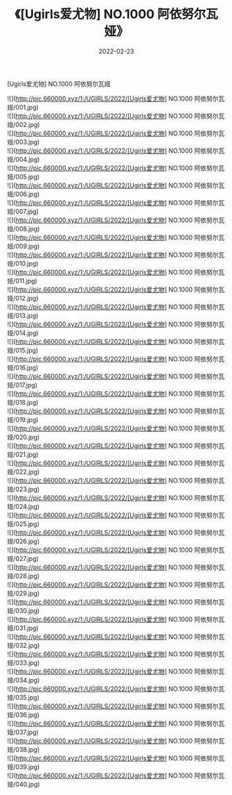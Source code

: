 ﻿---
layout: post
title:  《[Ugirls爱尤物] NO.1000 阿依努尔瓦娅》
date:   2022-02-23
img: http://pic.660000.xyz/1:/UGIRLS/2022/[Ugirls爱尤物] NO.1000 阿依努尔瓦娅/000.jpg
categories: [美女, 清纯, 唯美]
---

[Ugirls爱尤物] NO.1000 阿依努尔瓦娅

 ![](http://pic.660000.xyz/1:/UGIRLS/2022/[Ugirls爱尤物] NO.1000 阿依努尔瓦娅/001.jpg) <br>![](http://pic.660000.xyz/1:/UGIRLS/2022/[Ugirls爱尤物] NO.1000 阿依努尔瓦娅/002.jpg) <br>![](http://pic.660000.xyz/1:/UGIRLS/2022/[Ugirls爱尤物] NO.1000 阿依努尔瓦娅/003.jpg) <br>![](http://pic.660000.xyz/1:/UGIRLS/2022/[Ugirls爱尤物] NO.1000 阿依努尔瓦娅/004.jpg) <br>![](http://pic.660000.xyz/1:/UGIRLS/2022/[Ugirls爱尤物] NO.1000 阿依努尔瓦娅/005.jpg) <br>![](http://pic.660000.xyz/1:/UGIRLS/2022/[Ugirls爱尤物] NO.1000 阿依努尔瓦娅/006.jpg) <br>![](http://pic.660000.xyz/1:/UGIRLS/2022/[Ugirls爱尤物] NO.1000 阿依努尔瓦娅/007.jpg) <br>![](http://pic.660000.xyz/1:/UGIRLS/2022/[Ugirls爱尤物] NO.1000 阿依努尔瓦娅/008.jpg) <br>![](http://pic.660000.xyz/1:/UGIRLS/2022/[Ugirls爱尤物] NO.1000 阿依努尔瓦娅/009.jpg) <br>![](http://pic.660000.xyz/1:/UGIRLS/2022/[Ugirls爱尤物] NO.1000 阿依努尔瓦娅/010.jpg) <br>![](http://pic.660000.xyz/1:/UGIRLS/2022/[Ugirls爱尤物] NO.1000 阿依努尔瓦娅/011.jpg) <br>![](http://pic.660000.xyz/1:/UGIRLS/2022/[Ugirls爱尤物] NO.1000 阿依努尔瓦娅/012.jpg) <br>![](http://pic.660000.xyz/1:/UGIRLS/2022/[Ugirls爱尤物] NO.1000 阿依努尔瓦娅/013.jpg) <br>![](http://pic.660000.xyz/1:/UGIRLS/2022/[Ugirls爱尤物] NO.1000 阿依努尔瓦娅/014.jpg) <br>![](http://pic.660000.xyz/1:/UGIRLS/2022/[Ugirls爱尤物] NO.1000 阿依努尔瓦娅/015.jpg) <br>![](http://pic.660000.xyz/1:/UGIRLS/2022/[Ugirls爱尤物] NO.1000 阿依努尔瓦娅/016.jpg) <br>![](http://pic.660000.xyz/1:/UGIRLS/2022/[Ugirls爱尤物] NO.1000 阿依努尔瓦娅/017.jpg) <br>![](http://pic.660000.xyz/1:/UGIRLS/2022/[Ugirls爱尤物] NO.1000 阿依努尔瓦娅/018.jpg) <br>![](http://pic.660000.xyz/1:/UGIRLS/2022/[Ugirls爱尤物] NO.1000 阿依努尔瓦娅/019.jpg) <br>![](http://pic.660000.xyz/1:/UGIRLS/2022/[Ugirls爱尤物] NO.1000 阿依努尔瓦娅/020.jpg) <br>![](http://pic.660000.xyz/1:/UGIRLS/2022/[Ugirls爱尤物] NO.1000 阿依努尔瓦娅/021.jpg) <br>![](http://pic.660000.xyz/1:/UGIRLS/2022/[Ugirls爱尤物] NO.1000 阿依努尔瓦娅/022.jpg) <br>![](http://pic.660000.xyz/1:/UGIRLS/2022/[Ugirls爱尤物] NO.1000 阿依努尔瓦娅/023.jpg) <br>![](http://pic.660000.xyz/1:/UGIRLS/2022/[Ugirls爱尤物] NO.1000 阿依努尔瓦娅/024.jpg) <br>![](http://pic.660000.xyz/1:/UGIRLS/2022/[Ugirls爱尤物] NO.1000 阿依努尔瓦娅/025.jpg) <br>![](http://pic.660000.xyz/1:/UGIRLS/2022/[Ugirls爱尤物] NO.1000 阿依努尔瓦娅/026.jpg) <br>![](http://pic.660000.xyz/1:/UGIRLS/2022/[Ugirls爱尤物] NO.1000 阿依努尔瓦娅/027.jpg) <br>![](http://pic.660000.xyz/1:/UGIRLS/2022/[Ugirls爱尤物] NO.1000 阿依努尔瓦娅/028.jpg) <br>![](http://pic.660000.xyz/1:/UGIRLS/2022/[Ugirls爱尤物] NO.1000 阿依努尔瓦娅/029.jpg) <br>![](http://pic.660000.xyz/1:/UGIRLS/2022/[Ugirls爱尤物] NO.1000 阿依努尔瓦娅/030.jpg) <br>![](http://pic.660000.xyz/1:/UGIRLS/2022/[Ugirls爱尤物] NO.1000 阿依努尔瓦娅/031.jpg) <br>![](http://pic.660000.xyz/1:/UGIRLS/2022/[Ugirls爱尤物] NO.1000 阿依努尔瓦娅/032.jpg) <br>![](http://pic.660000.xyz/1:/UGIRLS/2022/[Ugirls爱尤物] NO.1000 阿依努尔瓦娅/033.jpg) <br>![](http://pic.660000.xyz/1:/UGIRLS/2022/[Ugirls爱尤物] NO.1000 阿依努尔瓦娅/034.jpg) <br>![](http://pic.660000.xyz/1:/UGIRLS/2022/[Ugirls爱尤物] NO.1000 阿依努尔瓦娅/035.jpg) <br>![](http://pic.660000.xyz/1:/UGIRLS/2022/[Ugirls爱尤物] NO.1000 阿依努尔瓦娅/036.jpg) <br>![](http://pic.660000.xyz/1:/UGIRLS/2022/[Ugirls爱尤物] NO.1000 阿依努尔瓦娅/037.jpg) <br>![](http://pic.660000.xyz/1:/UGIRLS/2022/[Ugirls爱尤物] NO.1000 阿依努尔瓦娅/038.jpg) <br>![](http://pic.660000.xyz/1:/UGIRLS/2022/[Ugirls爱尤物] NO.1000 阿依努尔瓦娅/039.jpg) <br>![](http://pic.660000.xyz/1:/UGIRLS/2022/[Ugirls爱尤物] NO.1000 阿依努尔瓦娅/040.jpg) <br>